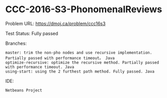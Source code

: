 # CCC-2016-S3-PhonomenalReviews

Problem URL:
	https://dmoj.ca/problem/ccc16s3

Test Status:
	Fully passed

Branches:

	master: trim the non-pho nodes and use recursive implementation. Partially passed with performance timeout。 Java
	optimize-recursive: optimize the recursive method. Partially passed with performance timeout. Java
	using-start: using the 2 furthest path method. Fully passed. Java
	
IDE:
	
	Netbeans Project
	
